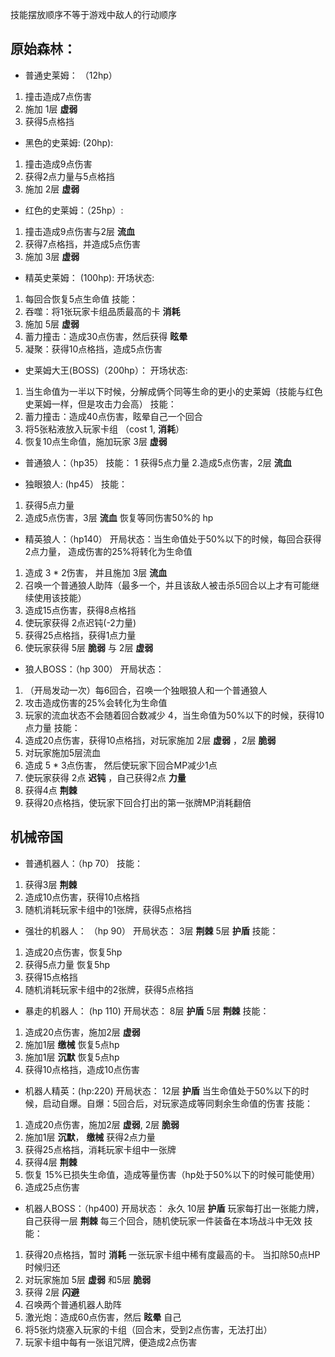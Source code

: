 技能摆放顺序不等于游戏中敌人的行动顺序
## 原始森林：

- 普通史莱姆： （12hp）
1. 撞击造成7点伤害
2. 施加 1层 __虚弱__
3. 获得5点格挡

- 黑色的史莱姆:  (20hp):
1. 撞击造成9点伤害
2. 获得2点力量与5点格挡
3. 施加 2层 __虚弱__

- 红色的史莱姆：（25hp）:
1. 撞击造成9点伤害与2层 __流血__
2. 获得7点格挡，并造成5点伤害
3. 施加 3层 __虚弱__

- 精英史莱姆： (100hp):
开场状态:
1. 每回合恢复5点生命值
技能：
1. 吞噬：将1张玩家卡组品质最高的卡 __消耗__
2. 施加 5层 __虚弱__
3. 蓄力撞击：造成30点伤害，然后获得 __眩晕__
4. 凝聚：获得10点格挡，造成5点伤害

- 史莱姆大王(BOSS)（200hp）：
开场状态:
1. 当生命值为一半以下时候，分解成俩个同等生命的更小的史莱姆（技能与红色史莱姆一样，但是攻击力会高）
技能：
1. 蓄力撞击：造成40点伤害，眩晕自己一个回合
2. 将5张粘液放入玩家卡组 （cost 1, __消耗__）
3. 恢复10点生命值，施加玩家 3层 __虚弱__

- 普通狼人：（hp35）
技能：
1 获得5点力量
2.造成5点伤害，2层 __流血__

- 独眼狼人: (hp45）
技能：
1. 获得5点力量
2. 造成5点伤害，3层 __流血__ 恢复等同伤害50%的 hp

- 精英狼人：（hp140）
开局状态：当生命值处于50%以下的时候，每回合获得2点力量， 造成伤害的25%将转化为生命值
1. 造成 3 * 2伤害， 并且施加 3层 __流血__
2. 召唤一个普通狼人助阵（最多一个，并且该敌人被击杀5回合以上才有可能继续使用该技能）
3. 造成15点伤害，获得8点格挡
4. 使玩家获得 2点迟钝(-2力量)
5. 获得25点格挡，获得1点力量
6. 使玩家获得 5层 __脆弱__ 与 2层 __虚弱__


- 狼人BOSS：（hp 300）
开局状态：
1. （开局发动一次）每6回合，召唤一个独眼狼人和一个普通狼人
2. 攻击造成伤害的25%会转化为生命值
3. 玩家的流血状态不会随着回合数减少
4，当生命值为50%以下的时候，获得10点力量
技能：
1. 造成20点伤害，获得10点格挡，对玩家施加 2层 __虚弱__ ，2层 __脆弱__
2. 对玩家施加5层流血
3. 造成 5 * 3点伤害， 然后使玩家下回合MP减少1点
4. 使玩家获得 2点 __迟钝__ ，自己获得2点 __力量__
5. 获得4点 __荆棘__
6. 获得20点格挡，使玩家下回合打出的第一张牌MP消耗翻倍


## 机械帝国

- 普通机器人：（hp 70）
技能：
1. 获得3层 __荆棘__
2. 造成10点伤害，获得10点格挡
3. 随机消耗玩家卡组中的1张牌，获得5点格挡

- 强壮的机器人： （hp 90）
开局状态：
3层 __荆棘__
5层 __护盾__
技能：
1. 造成20点伤害，恢复5hp
2. 获得5点力量 恢复5hp
3. 获得15点格挡
4. 随机消耗玩家卡组中的2张牌，获得5点格挡

- 暴走的机器人： (hp 110) 
开局状态：
8层 __护盾__
5层 __荆棘__
技能：
1. 造成20点伤害，施加2层 __虚弱__
2. 施加1层 __缴械__ 恢复5点hp
3. 施加1层 __沉默__ 恢复5点hp
4. 获得10点格挡，造成10点伤害

- 机器人精英：(hp:220)
开局状态：
12层 __护盾__
当生命值处于50%以下的时候，启动自爆。自爆：5回合后，对玩家造成等同剩余生命值的伤害
技能：
1. 造成20点伤害，施加2层 __虚弱__, 2层 __脆弱__
2. 施加1层 __沉默__， __缴械__ 获得2点力量
3. 获得25点格挡，消耗玩家卡组中一张牌
4. 获得4层 __荆棘__
5. 恢复 15%已损失生命值，造成等量伤害（hp处于50%以下的时候可能使用）
6. 造成25点伤害

- 机器人BOSS：（hp400)
开局状态：
永久 10层 __护盾__
玩家每打出一张能力牌，自己获得一层 __荆棘__
每三个回合，随机使玩家一件装备在本场战斗中无效
技能：
1. 获得20点格挡，暂时 __消耗__ 一张玩家卡组中稀有度最高的卡。 当扣除50点HP时候归还
2. 对玩家施加 5层 __虚弱__ 和5层 __脆弱__
3. 获得 2层 __闪避__
4. 召唤两个普通机器人助阵
5. 激光炮：造成60点伤害，然后 __眩晕__ 自己
6. 将5张灼烧塞入玩家的卡组（回合末，受到2点伤害，无法打出）
7. 玩家卡组中每有一张诅咒牌，便造成2点伤害




